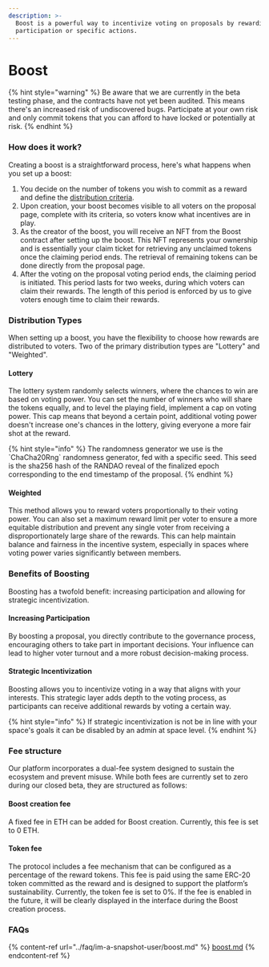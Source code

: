 ```yaml
---
description: >-
  Boost is a powerful way to incentivize voting on proposals by rewarding active
  participation or specific actions.
---
```


# Boost

{% hint style="warning" %}
Be aware that we are currently in the beta testing phase, and the contracts have not yet been audited. This means there's an increased risk of undiscovered bugs. Participate at your own risk and only commit tokens that you can afford to have locked or potentially at risk.
{% endhint %}

### How does it work?

Creating a boost is a straightforward process, here's what happens when you set up a boost:

1. You decide on the number of tokens you wish to commit as a reward and define the [distribution criteria](boost.md#distribution-types).
2. Upon creation, your boost becomes visible to all voters on the proposal page, complete with its criteria, so voters know what incentives are in play.
3. As the creator of the boost, you will receive an NFT from the Boost contract after setting up the boost. This NFT represents your ownership and is essentially your claim ticket for retrieving any unclaimed tokens once the claiming period ends. The retrieval of remaining tokens can be done directly from the proposal page.
4. After the voting on the proposal voting period ends, the claiming period is initiated. This period lasts for two weeks, during which voters can claim their rewards. The length of this period is enforced by us to give voters enough time to claim their rewards.

### Distribution Types

When setting up a boost, you have the flexibility to choose how rewards are distributed to voters. Two of the primary distribution types are "Lottery" and "Weighted".

#### Lottery

The lottery system randomly selects winners, where the chances to win are based on voting power. You can set the number of winners who will share the tokens equally, and to level the playing field, implement a cap on voting power. This cap means that beyond a certain point, additional voting power doesn't increase one's chances in the lottery, giving everyone a more fair shot at the reward.

{% hint style="info" %}
The randomness generator we use is the \`ChaCha20Rng\` randomness generator, fed with a specific seed. This seed is the sha256 hash of the RANDAO reveal of the finalized epoch corresponding to the end timestamp of the proposal.
{% endhint %}

#### Weighted

This method allows you to reward voters proportionally to their voting power. You can also set a maximum reward limit per voter to ensure a more equitable distribution and prevent any single voter from receiving a disproportionately large share of the rewards. This can help maintain balance and fairness in the incentive system, especially in spaces where voting power varies significantly between members.

### Benefits of Boosting

Boosting has a twofold benefit: increasing participation and allowing for strategic incentivization.

#### Increasing Participation

By boosting a proposal, you directly contribute to the governance process, encouraging others to take part in important decisions. Your influence can lead to higher voter turnout and a more robust decision-making process.

#### Strategic Incentivization

Boosting allows you to incentivize voting in a way that aligns with your interests. This strategic layer adds depth to the voting process, as participants can receive additional rewards by voting a certain way.

{% hint style="info" %}
If strategic incentivization is not be in line with your space's goals it can be disabled by an admin at space level.
{% endhint %}

### Fee structure

Our platform incorporates a dual-fee system designed to sustain the ecosystem and prevent misuse. While both fees are currently set to zero during our closed beta, they are structured as follows:

#### Boost creation fee

A fixed fee in ETH can be added for Boost creation. Currently, this fee is set to 0 ETH.

#### Token fee

The protocol includes a fee mechanism that can be configured as a percentage of the reward tokens. This fee is paid using the same ERC-20 token committed as the reward and is designed to support the platform’s sustainability. Currently, the token fee is set to 0%. If the fee is enabled in the future, it will be clearly displayed in the interface during the Boost creation process.

### FAQs

{% content-ref url="../faq/im-a-snapshot-user/boost.md" %}
[boost.md](../faq/im-a-snapshot-user/boost.md)
{% endcontent-ref %}
